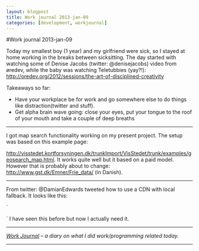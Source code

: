 ```yaml
---
layout: blogpost
title: Work journal 2013-jan-09
categories: [development, workjournal]
---
```


#Work journal 2013-jan-09

Today my smallest boy (1 year) and my girlfriend were sick, so I stayed at home working in the breaks between sicksitting. The day started with watching some of Denise Jacobs (twitter: @denisejacobs) video from øredev, while the baby was watching Teletubbies (yay?!): 
<http://oredev.org/2012/sessions/the-art-of-disciplined-creativity> 

Takeaways so far: 

*   Have your workplace be for work and go somewhere else to do things like distraction(twitter and stuff). 
*   Get alpha brain wave going: close your eyes, put your tongue to the roof of your mouth and take a couple of deep breaths 

---

I got map search functionality working on my present project. The setup was based on this example page: 

<http://visstedet.kortforsyningen.dk/trunkImport/VisStedet/trunk/examples/geosearch_map.html>. It works quite well but it based on a paid model. However that is probably about to change: <http://www.gst.dk/Emner/Frie_data/> (in Danish). 

---

From twitter: @DamianEdwards tweeted how to use a CDN with local fallback. It looks like this: 

`<script src="http://ajax.aspnetcdn.com/ajax/jquery/jquery-1.8.3.min.js"></script>
<script>
(window.jQuery || document.write('<script src="/scripts/jquery-1.8.3.min.js"><\/script>'));
</script>` I have seen this before but now I actually need it. 

---

*[Work Journal][1] – a diary on what I did work/programming related today.* 

---

 [1]: http://steen.hulthin.dk/blog/work-journal-what-workprogramming-related-did-i-learn-today/